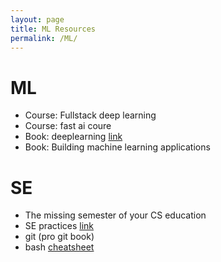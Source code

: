 ```yaml
---
layout: page
title: ML Resources
permalink: /ML/
---
```

  
# ML
- Course: Fullstack deep learning
- Course: fast ai coure
- Book: deeplearning [link](https://www.deeplearningbook.org/)
- Book: Building machine learning applications


# SE
- The missing semester of your CS education
- SE practices [link](https://ljvmiranda921.github.io/notebook/2020/11/15/data-science-swe/)
- git (pro git book)
- bash [cheatsheet](https://github.com/LeCoupa/awesome-cheatsheets/blob/master/languages/bash.sh)